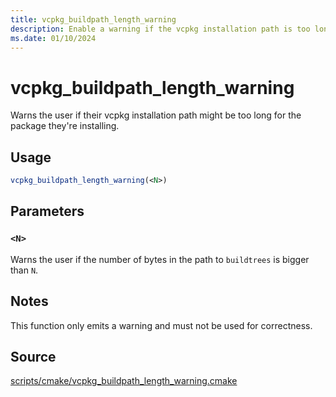 ```yaml
---
title: vcpkg_buildpath_length_warning
description: Enable a warning if the vcpkg installation path is too long for a package.
ms.date: 01/10/2024
---
```

# vcpkg_buildpath_length_warning

Warns the user if their vcpkg installation path might be too long for the package they're installing.

## Usage

```cmake
vcpkg_buildpath_length_warning(<N>)
```

## Parameters

### `<N>`

Warns the user if the number of bytes in the path to `buildtrees` is bigger than `N`.

## Notes

This function only emits a warning and must not be used for correctness.

## Source

[scripts/cmake/vcpkg\_buildpath\_length\_warning.cmake](https://github.com/Microsoft/vcpkg/blob/master/scripts/cmake/vcpkg_buildpath_length_warning.cmake)
